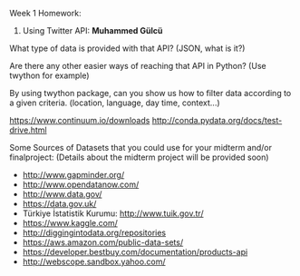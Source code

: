 Week 1 Homework:

1. Using Twitter API: __Muhammed Gülcü__

What type of data is provided with that API? (JSON, what is it?)

Are there any other easier ways of reaching that API in Python? (Use twython for example)

By using twython package, can you show us how to filter data according to a given criteria.
(location, language, day time, context...)

https://www.continuum.io/downloads
http://conda.pydata.org/docs/test-drive.html








Some Sources of Datasets that you could use for your midterm and/or finalproject: 
(Details about the midterm project will be provided soon)

* http://www.gapminder.org/
* http://www.opendatanow.com/
* http://www.data.gov/
* https://data.gov.uk/
* Türkiye İstatistik Kurumu: http://www.tuik.gov.tr/
* https://www.kaggle.com/
* http://diggingintodata.org/repositories
* https://aws.amazon.com/public-data-sets/
* https://developer.bestbuy.com/documentation/products-api
* http://webscope.sandbox.yahoo.com/


